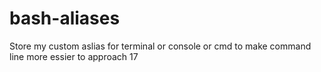 # bash-aliases
Store my custom aslias for terminal or console or cmd to make command line more essier to approach
17